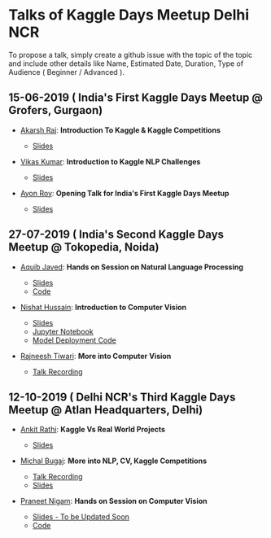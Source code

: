  # Talks of Kaggle Days Meetup Delhi NCR
 
To propose a talk, simply create a github issue with the topic of the topic and include other details like Name, Estimated Date, Duration, Type of Audience ( Beginner / Advanced ).

## 15-06-2019 ( India's First Kaggle Days Meetup @ Grofers, Gurgaon)
    
* [Akarsh Raj](https://www.linkedin.com/in/akarshrajsingh/): **Introduction To Kaggle & Kaggle Competitions** 
    * [Slides](https://drive.google.com/file/d/1Q-3DqXS1bOs45dzSWCRmX8QIXlgviyK4/view?usp=sharing)
    
* [Vikas Kumar](https://www.linkedin.com/in/vikashiitkgp/): **Introduction to Kaggle NLP Challenges** 
    * [Slides](https://drive.google.com/file/d/1kS8nHwCuILQoqo9Z3DzHtrsx3uxuvsiy/view?usp=sharing)

* [Ayon Roy](https://www.linkedin.com/in/ayonroy2000/): **Opening Talk for India's First Kaggle Days Meetup** 
    * [Slides](https://drive.google.com/file/d/1GHfpfYWviBbq6TPV5Er3Gga-8V9T14GN/view?usp=sharing)

## 27-07-2019 ( India's Second Kaggle Days Meetup @ Tokopedia, Noida)
    
* [Aquib Javed](https://www.linkedin.com/in/aquib-javed-khan/): **Hands on Session on Natural Language Processing** 
    * [Slides](https://docs.google.com/presentation/d/1ck3ceFARzlcydDysXtcRQCZJZq8zFIxEKGX4XNfAQfk/edit?usp=sharing)
    * [Code](https://github.com/aquibjaved/Deep-learning-for-text-classification)
    
* [Nishat Hussain](https://www.linkedin.com/in/nishathussain/): **Introduction to Computer Vision** 
    * [Slides](https://docs.google.com/presentation/d/1bdsY-dn1yu8qJEf1r30g_Ri6tNg7TEXXuA6eHUCE2d0/edit?usp=sharing)
    * [Jupyter Notebook](https://github.com/kaggledelhi/talks/blob/master/KaggleDays_TOKOPEDIA_MeetupDEMO.ipynb)
    * [Model Deployment Code](https://github.com/kaggledelhi/talks/blob/master/app_classify.py)
     
* [Rajneesh Tiwari](https://www.linkedin.com/in/rajneesh-tiwari-693894122/): **More into Computer Vision** 
    * [Talk Recording](https://drive.google.com/open?id=1IoF5LIovVjoP9biahTLT8aG56vYPG2Vg)
    
## 12-10-2019 ( Delhi NCR's Third Kaggle Days Meetup @ Atlan Headquarters, Delhi)
    
* [Ankit Rathi](https://www.linkedin.com/in/ankitrathi/): **Kaggle Vs Real World Projects** 
    * [Slides](https://drive.google.com/open?id=158-hvmKzQsJVHyM0fsNLcAjEwSqLF-2SGixsSDPTbPk)
     
* [Michal Bugaj](https://www.linkedin.com/in/micha%C5%82-bugaj/): **More into NLP, CV, Kaggle Competitions** 
    * [Talk Recording](https://drive.google.com/open?id=1lp9u27VhVTRdFadlfl0ZwmhVRX_Uanr8)
    * [Slides](https://drive.google.com/open?id=1ZAjechXvB4Y6jtbQXFX5uP6H8yu42he2e37dv19PB9w)


* [Praneet Nigam](https://www.linkedin.com/in/praneet460/): **Hands on Session on Computer Vision** 
    * [Slides - To be Updated Soon]()
    * [Code](https://github.com/Praneet460/Kaggle_Days_OpenCV)
